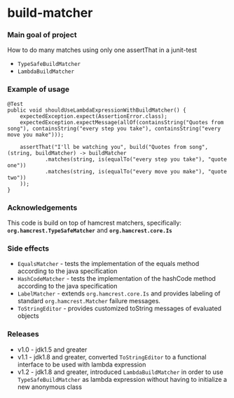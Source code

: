 # build-matcher

### Main goal of project
How to do many matches using only one assertThat in a junit-test
* `TypeSafeBuildMatcher`
* `LambdaBuildMatcher`

### Example of usage

    @Test
    public void shouldUseLambdaExpressionWithBuildMatcher() {
        expectedException.expect(AssertionError.class);
        expectedException.expectMessage(allOf(containsString("Quotes from song"), containsString("every step you take"), containsString("every move you make")));

        assertThat("I'll be watching you", build("Quotes from song", (string, buildMatcher) -> buildMatcher
                .matches(string, is(equalTo("every step you take"), "quote one"))
                .matches(string, is(equalTo("every move you make"), "quote two"))
        ));
    }


### Acknowledgements
This code is build on top of hamcrest matchers, specifically: **`org.hamcrest.TypeSafeMatcher`** and **`org.hamcrest.core.Is`**

### Side effects
* `EqualsMatcher` - tests the implementation of the equals method according to the java specification
* `HashCodeMatcher` - tests the implementation of the hashCode method according to the java specification
* `LabelMatcher` - extends `org.hamcrest.core.Is` and provides labeling of standard `org.hamcrest.Matcher` failure messages.
* `ToStringEditor` - provides customized toString messages of evaluated objects

### Releases
* v1.0 - jdk1.5 and greater
* v1.1 - jdk1.8 and greater, converted `ToStringEditor` to a functional interface to be used with lambda expression
* v1.2 - jdk1.8 and greater, introduced `LambdaBuildMatcher` in order to use `TypeSafeBuildMatcher` as lambda expression without having to initialize a new anonymous class
